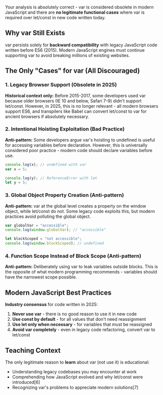 Your analysis is absolutely correct - var is considered obsolete in modern JavaScript and there are **no legitimate functional cases** where var is required over let/const in new code written today.

## Why var Still Exists

var persists solely for **backward compatibility** with legacy JavaScript code written before ES6 (2015). Modern JavaScript engines must continue supporting var to avoid breaking millions of existing websites.

## The Only "Cases" for var (All Discouraged)

### 1. Legacy Browser Support (Obsolete in 2025)
**Historical context only:** Before 2015-2017, some developers used var because older browsers (IE 10 and below, Safari 7-9) didn't support let/const. However, in 2025, this is no longer relevant - all modern browsers support ES6, and transpilers like Babel can convert let/const to var for ancient browsers if absolutely necessary.

### 2. Intentional Hoisting Exploitation (Bad Practice)
**Anti-pattern:** Some developers argue var's hoisting to undefined is useful for accessing variables before declaration. However, this is universally considered poor practice - modern code should declare variables before use.

```js
console.log(x); // undefined with var
var x = 5;

console.log(y); // ReferenceError with let
let y = 5;
```

### 3. Global Object Property Creation (Anti-pattern)
**Anti-pattern:** var at the global level creates a property on the window object, while let/const do not. Some legacy code exploits this, but modern practices avoid polluting the global object.

```js
var globalVar = "accessible";
console.log(window.globalVar); // "accessible"

let blockScoped = "not accessible";
console.log(window.blockScoped); // undefined
```

### 4. Function Scope Instead of Block Scope (Anti-pattern)
**Anti-pattern:** Deliberately using var to leak variables outside blocks. This is the opposite of what modern programming recommends - variables should have the narrowest scope possible.

## Modern JavaScript Best Practices

**Industry consensus** for code written in 2025:

1. **Never use var** - there is no good reason to use it in new code
2. **Use const by default** - for all values that don't need reassignment
3. **Use let only when necessary** - for variables that must be reassigned
4. **Avoid var completely** - even in legacy code refactoring, convert var to let/const

## Teaching Context

The only legitimate reason to **learn** about var (not use it) is educational:
- Understanding legacy codebases you may encounter at work
- Comprehending how JavaScript evolved and why let/const were introduced[6]
- Recognizing var's problems to appreciate modern solutions[7]
